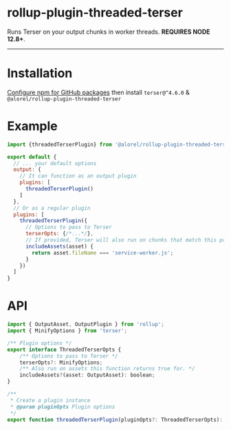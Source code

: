 # rollup-plugin-threaded-terser

Runs Terser on your output chunks in worker threads. **REQUIRES NODE 12.8+**.

-----

# Installation

[Configure npm for GitHub packages](https://help.github.com/en/packages/using-github-packages-with-your-projects-ecosystem/configuring-npm-for-use-with-github-packages)
then install `terser@^4.6.0` & `@alorel/rollup-plugin-threaded-terser`

# Example

```javascript
import {threadedTerserPlugin} from '@alorel/rollup-plugin-threaded-terser';

export default {
  // ... your default options
  output: {
    // It can function as an output plugin
    plugins: [
      threadedTerserPlugin()
    ]
  },
  // Or as a regular plugin
  plugins: [
    threadedTerserPlugin({
      // Options to pass to Terser
      terserOpts: {/*...*/},
      // If provided, Terser will also run on chunks that match this predicate
      includeAssets(asset) {
        return asset.fileName === 'service-worker.js';
      }
    })
  ]
}
```

# API

```typescript
import { OutputAsset, OutputPlugin } from 'rollup';
import { MinifyOptions } from 'terser';

/** Plugin options */
export interface ThreadedTerserOpts {
    /** Options to pass to Terser */
    terserOpts?: MinifyOptions;
    /** Also run on assets this function returns true for. */
    includeAssets?(asset: OutputAsset): boolean;
}

/**
 * Create a plugin instance
 * @param pluginOpts Plugin options
 */
export function threadedTerserPlugin(pluginOpts?: ThreadedTerserOpts): OutputPlugin;
```
